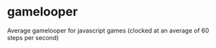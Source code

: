 gamelooper
==========

Average gamelooper for javascript games (clocked at an average of 60 steps per second)

